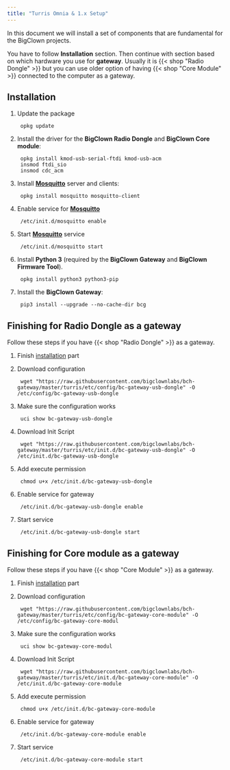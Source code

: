 ```yaml
---
title: "Turris Omnia & 1.x Setup"
---
```


In this document we will install a set of components that are fundamental for the BigClown projects.

You have to follow **Installation** section. Then continue with section based on which hardware you use for **gateway**. Usually it is {{< shop "Radio Dongle" >}} but you can use older option of having {{< shop "Core Module" >}} connected to the computer as a gateway.

## Installation

1. Update the package

        opkg update

2. Install the driver for the **BigClown Radio Dongle** and **BigClown Core module**:

        opkg install kmod-usb-serial-ftdi kmod-usb-acm
        insmod ftdi_sio
        insmod cdc_acm

3. Install **[Mosquitto](https://mosquitto.org/ "MQTT brouker")** server and clients:

        opkg install mosquitto mosquitto-client

4. Enable service for **[Mosquitto](https://mosquitto.org/ "MQTT brouker")**

        /etc/init.d/mosquitto enable

5. Start **[Mosquitto](https://mosquitto.org/ "MQTT brouker")** service

        /etc/init.d/mosquitto start

6. Install **Python 3** (required by the **BigClown Gateway** and **BigClown Firmware Tool**).

        opkg install python3 python3-pip

7. Install the **BigClown Gateway**:

        pip3 install --upgrade --no-cache-dir bcg

## Finishing for Radio Dongle as a gateway

Follow these steps if you have {{< shop "Radio Dongle" >}} as a gateway.

1. Finish [installation](#installation) part

2. Download configuration

        wget "https://raw.githubusercontent.com/bigclownlabs/bch-gateway/master/turris/etc/config/bc-gateway-usb-dongle" -O /etc/config/bc-gateway-usb-dongle

3. Make sure the configuration works

        uci show bc-gateway-usb-dongle

4. Download Init Script

        wget "https://raw.githubusercontent.com/bigclownlabs/bch-gateway/master/turris/etc/init.d/bc-gateway-usb-dongle" -O /etc/init.d/bc-gateway-usb-dongle

5. Add execute permission

        chmod u+x /etc/init.d/bc-gateway-usb-dongle

7. Enable service for gateway

        /etc/init.d/bc-gateway-usb-dongle enable

8. Start service

        /etc/init.d/bc-gateway-usb-dongle start


## Finishing for Core module as a gateway

Follow these steps if you have {{< shop "Core Module" >}} as a gateway.

1. Finish [installation](#installation) part

2. Download configuration

        wget "https://raw.githubusercontent.com/bigclownlabs/bch-gateway/master/turris/etc/config/bc-gateway-core-module" -O /etc/config/bc-gateway-core-modul

3. Make sure the configuration works

        uci show bc-gateway-core-modul

4. Download Init Script

        wget "https://raw.githubusercontent.com/bigclownlabs/bch-gateway/master/turris/etc/init.d/bc-gateway-core-module" -O /etc/init.d/bc-gateway-core-module

5. Add execute permission

        chmod u+x /etc/init.d/bc-gateway-core-module

7. Enable service for gateway

        /etc/init.d/bc-gateway-core-module enable

8. Start service

        /etc/init.d/bc-gateway-core-module start
